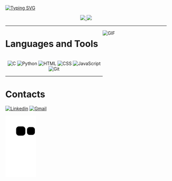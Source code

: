 [![Typing SVG](https://readme-typing-svg.herokuapp.com/?color=6fdf04&size=28&left=true&vCenter=true&width=1000&pause=0&lines=初めまして、私の名前はマクス+アレシャンドレです。;Olá,+meu+nome+é+Max+Alexandre;Sou+estudante+de+Ciência+da+Computação;+私はコンピュータサイエンスの学生です。;+よろしくお願いします。)](https://git.io/typing-svg)


<div align="center">
<a href="https://github.com/Maxalexandre12">
<img height="180em" src="https://github-readme-stats.vercel.app/api?username=Maxalexandre12&show_icons=true&theme=chartreuse-dark&include_all_commits=true&count_private=true"/>
<img height="180em" src="https://github-readme-stats.vercel.app/api/top-langs/?username=Maxalexandre12&layout=compact&langs_count=7&theme=chartreuse-dark"/>
</div>
  
---------------------------------------------------------------------------------------------------------------------------------------------------------------------------------
<a href="https://github.com/Maxalexandre12/"> <img align="right" alt="GIF" width="200px" height="230px" src="https://media2.giphy.com/media/gcgNNe0ZIV22Ncu35D/200w.gif?cid=82a1493b9h1pbkbmhzfbi5f8oi1sqze8yz0zicli2uhbosw9&ep=v1_gifs_related&rid=200w.gif&ct=s" /> </a>

# Languages and Tools
<div align="center"><br>
  <img src="https://icongr.am/devicon/c-plain.svg?size=50&color=6fdf04" alt="C">
  <img src="https://icongr.am/devicon/python-plain.svg?size=50&color=6fdf04" alt="Python">
  <img src="https://icongr.am/devicon/html5-plain.svg?size=50&color=6fdf04" alt="HTML">
  <img src="https://icongr.am/devicon/css3-plain.svg?size=50&color=6fdf04" alt="CSS">
  <img src="https://icongr.am/devicon/javascript-plain.svg?size=50&color=6fdf04" alt="JavaScript">
  <img src="https://icongr.am/devicon/git-plain.svg?size=50&color=6fdf04" alt="Git">
</div>

---------------------------------------------------------------------------------------------------------------------------------------------------------------------------------

# Contacts

[![Linkedin](https://img.shields.io/badge/-LinkedIn-%230077B5?style=for-the-badge&logo=linkedin&logoColor=white)](https://www.linkedin.com/in/max-alexandre/)
[![Gmail](https://img.shields.io/badge/Gmail-D14836?style=for-the-badge&logo=gmail&logoColor=white)](mailto:max.alexandre@mail.uft.edu.br) <br>

![Snake animation](https://github.com/Maxalexandre12/Maxalexandre12/blob/output/github-contribution-grid-snake.svg) 
